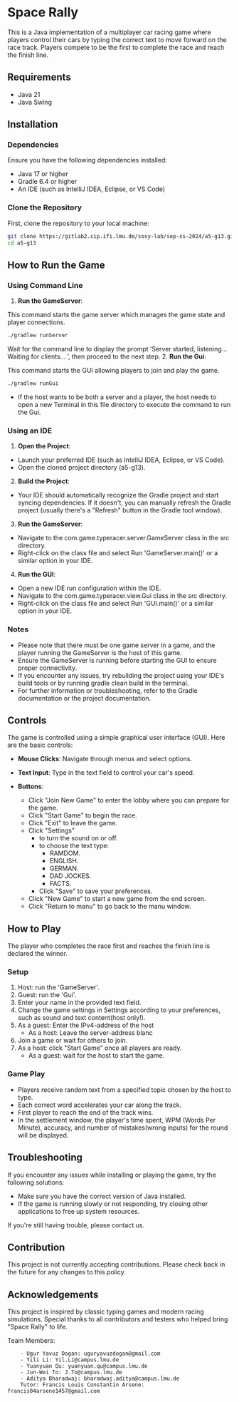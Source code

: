 # Space Rally

This is a Java implementation of a multiplayer car racing game where players control their cars by typing the correct text to move forward on the race track. Players compete to be the first to complete the race and reach the finish line.

## Requirements
* Java 21
* Java Swing

## Installation

### Dependencies
Ensure you have the following dependencies installed:
- Java 17 or higher
- Gradle 6.4 or higher
- An IDE (such as IntelliJ IDEA, Eclipse, or VS Code)

### Clone the Repository
First, clone the repository to your local machine:

```bash
git clone https://gitlab2.cip.ifi.lmu.de/sosy-lab/sep-ss-2024/a5-g13.git
cd a5-g13
```

## How to Run the Game
### Using Command Line
1. **Run the GameServer**:
   
This command starts the game server which manages the game state and player connections.
```bash
./gradlew runServer
```
Wait for the command line to display the prompt ‘Server started, listening...
Waiting for clients... ’, then proceed to the next step.
2. **Run the Gui**:

This command starts the GUI allowing players to join and play the game.

```bash
./gradlew runGui
```
- If the host wants to be both a server and a player, the host needs to open a new Terminal in this file directory to execute the command to run the Gui.


### Using an IDE

1. **Open the Project**:

- Launch your preferred IDE (such as IntelliJ IDEA, Eclipse, or VS Code).
- Open the cloned project directory (a5-g13).

2. **Build the Project**:

- Your IDE should automatically recognize the Gradle project and start syncing dependencies. If it doesn't, you can manually refresh the Gradle project (usually there's a "Refresh" button in the Gradle tool window).

3. **Run the GameServer**:

- Navigate to the com.game.typeracer.server.GameServer class in the src directory.
- Right-click on the class file and select Run 'GameServer.main()' or a similar option in your IDE.

4. **Run the GUI**:

- Open a new IDE run configuration within the IDE.
- Navigate to the com.game.typeracer.view.Gui class in the src directory.
- Right-click on the class file and select Run 'GUI.main()' or a similar option in your IDE.

### Notes
- Please note that there must be one game server in a game, and the player running the GameServer is the host of this game.
- Ensure the GameServer is running before starting the GUI to ensure proper connectivity.
- If you encounter any issues, try rebuilding the project using your IDE's build tools or by running gradle clean build in the terminal.
- For further information or troubleshooting, refer to the Gradle documentation or the project documentation.


## Controls
The game is controlled using a simple graphical user interface (GUI). Here are the basic controls:

* **Mouse Clicks**: Navigate through menus and select options.
* **Text Input**: Type in the text field to control your car's speed.

* **Buttons**:
    - Click "Join New Game" to enter the lobby where you can prepare for the game.
    - Click "Start Game" to begin the race.
    - Click "Exit" to leave the game.
    - Click "Settings"
      - to turn the sound on or off.
      - to choose the text type:
        - RAMDOM.
        - ENGLISH.
        - GERMAN.
        - DAD JOCKES.
        - FACTS.
      - Click "Save" to save your preferences.
    - Click "New Game" to start a new game from the end screen.
    - Click "Return to manu" to go back to the manu window.

## How to Play
The player who completes the race first and reaches the finish line is declared the winner.

### Setup
1. Host: run the 'GameServer'.
2. Guest: run the 'Gui'.
3. Enter your name in the provided text field.
4. Change the game settings in Settings according to your preferences, such as sound and text content(host only!).
5. As a guest: Enter the IPv4-address of the host
   - As a host: Leave the server-address blanc
6. Join a game or wait for others to join.
7. As a host: click "Start Game" once all players are ready.
   - As a guest: wait for the host to start the game.


### Game Play

- Players receive random text from a specified topic chosen by the host to type.
- Each correct word accelerates your car along the track.
- First player to reach the end of the track wins.
- In the settlement window, the player's time spent, WPM (Words Per Minute), accuracy, and number of mistakes(wrong inputs) for the round will be displayed.

## Troubleshooting
If you encounter any issues while installing or playing the game, try the following solutions:

- Make sure you have the correct version of Java installed.
- If the game is running slowly or not responding, try closing other applications to free up system resources.

If you're still having trouble, please contact us.

## Contribution
This project is not currently accepting contributions. Please check back in the future for any changes to this policy.

## Acknowledgements
This project is inspired by classic typing games and modern racing simulations. Special thanks to all contributors and testers who helped bring "Space Rally" to life.

Team Members: 
      
        - Ugur Yavuz Dogan: uguryavuzdogan@gmail.com
        - Yili Li: Yil.Li@campus.lmu.de
        - Yuanyuan Qu: yuanyuan.qu@campus.lmu.de
        - Jun-Wei To: J.To@campus.lmu.de
        - Aditya Bharadwaj: bharadwaj.aditya@campus.lmu.de
        Tutor: Francis Louis Constantin Arsene: francis04arsene1457@gmail.com

